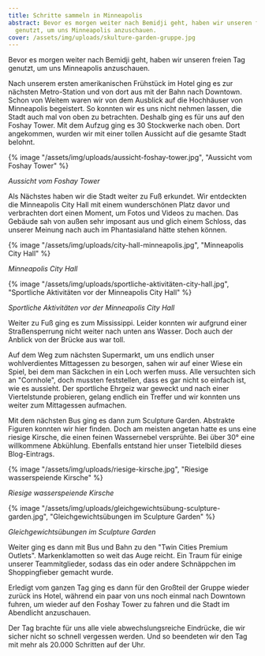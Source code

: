 ```yaml
---
title: Schritte sammeln in Minneapolis
abstract: Bevor es morgen weiter nach Bemidji geht, haben wir unseren freien Tag
  genutzt, um uns Minneapolis anzuschauen.
cover: /assets/img/uploads/skulture-garden-gruppe.jpg
---
```

Bevor es morgen weiter nach Bemidji geht, haben wir unseren freien Tag genutzt, um uns Minneapolis anzuschauen.

Nach unserem ersten amerikanischen Frühstück im Hotel ging es zur nächsten Metro-Station und von dort aus mit der Bahn nach Downtown. Schon von Weitem waren wir von dem Ausblick auf die Hochhäuser von Minneapolis begeistert. So konnten wir es uns nicht nehmen lassen, die Stadt auch mal von oben zu betrachten. Deshalb ging es für uns auf den Foshay Tower. Mit dem Aufzug ging es 30 Stockwerke nach oben. Dort angekommen, wurden wir mit einer tollen Aussicht auf die gesamte Stadt belohnt.

{% image "/assets/img/uploads/aussicht-foshay-tower.jpg", "Aussicht vom Foshay Tower" %}

*Aussicht vom Foshay Tower*

Als Nächstes haben wir die Stadt weiter zu Fuß erkundet. Wir entdeckten die Minneapolis City Hall mit einem wunderschönen Platz davor und verbrachten dort einen Moment, um Fotos und Videos zu machen. Das Gebäude sah von außen sehr imposant aus und glich einem Schloss, das unserer Meinung nach auch im Phantasialand hätte stehen können.

{% image "/assets/img/uploads/city-hall-minneapolis.jpg", "Minneapolis City Hall" %}

*Minneapolis City Hall*

{% image "/assets/img/uploads/sportliche-aktivitäten-city-hall.jpg", "Sportliche Aktivitäten vor der Minneapolis City Hall" %}

*Sportliche Aktivitäten vor der Minneapolis City Hall*

Weiter zu Fuß ging es zum Mississippi. Leider konnten wir aufgrund einer Straßensperrung nicht weiter nach unten ans Wasser. Doch auch der Anblick von der Brücke aus war toll.

Auf dem Weg zum nächsten Supermarkt, um uns endlich unser wohlverdientes Mittagessen zu besorgen, sahen wir auf einer Wiese ein Spiel, bei dem man Säckchen in ein Loch werfen muss. Alle versuchten sich an "Cornhole", doch mussten feststellen, dass es gar nicht so einfach ist, wie es aussieht. Der sportliche Ehrgeiz war geweckt und nach einer Viertelstunde probieren, gelang endlich ein Treffer und wir konnten uns weiter zum Mittagessen aufmachen.

Mit dem nächsten Bus ging es dann zum Sculpture Garden. Abstrakte Figuren konnten wir hier finden. Doch am meisten angetan hatte es uns eine riesige Kirsche, die einen feinen Wassernebel versprühte. Bei über 30° eine willkommene Abkühlung. Ebenfalls entstand hier unser Tietelbild dieses Blog-Eintrags.

{% image "/assets/img/uploads/riesige-kirsche.jpg", "Riesige wasserspeiende Kirsche" %}

*Riesige wasserspeiende Kirsche*

{% image "/assets/img/uploads/gleichgewichtsübung-sculpture-garden.jpg", "Gleichgewichtsübungen im Sculpture Garden" %}

*Gleichgewichtsübungen im Sculpture Garden*

Weiter ging es dann mit Bus und Bahn zu den "Twin Cities Premium Outlets". Markenklamotten so weit das Auge reicht. Ein Traum für einige unserer Teammitglieder, sodass das ein oder andere Schnäppchen im Shoppingfieber gemacht wurde.

Erledigt vom ganzen Tag ging es dann für den Großteil der Gruppe wieder zurück ins Hotel, während ein paar von uns noch einmal nach Downtown fuhren, um wieder auf den Foshay Tower zu fahren und die Stadt im Abendlicht anzuschauen.

Der Tag brachte für uns alle viele abwechslungsreiche Eindrücke, die wir sicher nicht so schnell vergessen werden. Und so beendeten wir den Tag mit mehr als 20.000 Schritten auf der Uhr.
